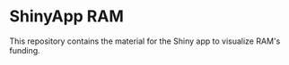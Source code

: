 # ShinyApp RAM

This repository contains the material for the Shiny app to visualize RAM's funding.
